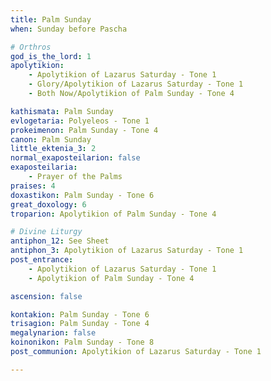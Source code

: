```yaml
---
title: Palm Sunday
when: Sunday before Pascha

# Orthros
god_is_the_lord: 1
apolytikion:
    - Apolytikion of Lazarus Saturday - Tone 1
    - Glory/Apolytikion of Lazarus Saturday - Tone 1
    - Both Now/Apolytikion of Palm Sunday - Tone 4

kathismata: Palm Sunday
evlogetaria: Polyeleos - Tone 1
prokeimenon: Palm Sunday - Tone 4
canon: Palm Sunday
little_ektenia_3: 2
normal_exaposteilarion: false
exaposteilaria:
    - Prayer of the Palms
praises: 4
doxastikon: Palm Sunday - Tone 6
great_doxology: 6
troparion: Apolytikion of Palm Sunday - Tone 4

# Divine Liturgy
antiphon_12: See Sheet
antiphon_3: Apolytikion of Lazarus Saturday - Tone 1
post_entrance:
    - Apolytikion of Lazarus Saturday - Tone 1
    - Apolytikion of Palm Sunday - Tone 4

ascension: false

kontakion: Palm Sunday - Tone 6
trisagion: Palm Sunday - Tone 4
megalynarion: false
koinonikon: Palm Sunday - Tone 8
post_communion: Apolytikion of Lazarus Saturday - Tone 1

---
```


